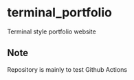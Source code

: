 # terminal_portfolio

Terminal style portfolio website

## Note
Repository is mainly to test Github Actions
